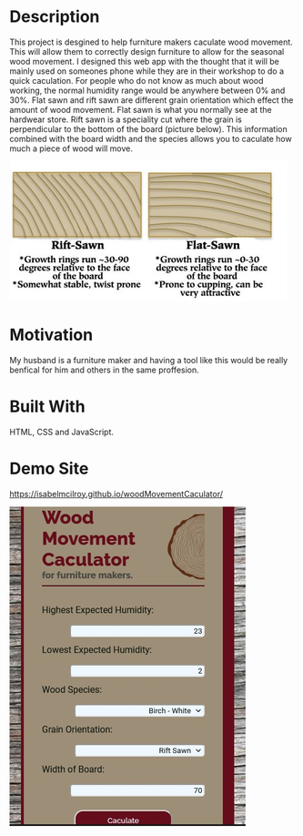 # Description 
This project is desgined to help furniture makers caculate wood movement. This will allow them to correctly design furniture to allow for the seasonal wood movement. I designed this web app with the thought that it will be mainly used on someones phone while they are in their workshop to do a quick caculation.
For people who do not know as much about wood working, the normal humidity range would be anywhere between 0% and 30%. Flat sawn and rift sawn are different grain orientation which effect the amount of wood movement. Flat sawn is what you normally see at the hardwear store. Rift sawn is a speciality cut where the grain is perpendicular to the bottom of the board (picture below). This information combined with the board width and the species allows you to caculate how much a piece of wood will move.

![Screenshot](images/grainOrientations.jpg)

# Motivation
My husband is a furniture maker and having a tool like this would be really benfical for him and others in the same proffesion. 

# Built With
HTML, CSS and JavaScript.

# Demo Site
https://isabelmcilroy.github.io/woodMovementCaculator/

![Screenshot](images/Capture.jpg)